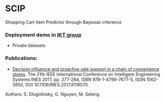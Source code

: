 # SCIP
Shopping Cart Item Predictor through Bayesian inference

### Deployment demo in [IKT group](http://try.ui.sav.sk/convenience-rs/)
- Private datasets

### Publications:
- [Decision influence and proactive sale support in a chain of convenience stores](http://ieeexplore.ieee.org/document/8118570/). The 21th IEEE International Conference on Intelligent Engineering Systems INES 2017, pp. 277-284, ISBN 978-1-4799-7677-5, ISSN 1562-5850, DOI 10.1109/INES.2017.8118570.

Authors: S. Dlugolinsky, G. Nguyen, M. Seleng
